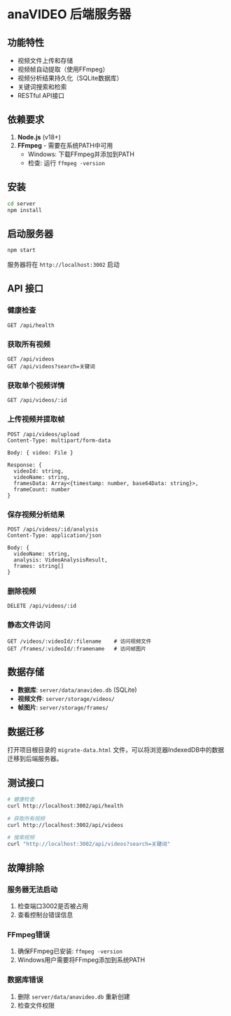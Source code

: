 # anaVIDEO 后端服务器

## 功能特性

- 视频文件上传和存储
- 视频帧自动提取（使用FFmpeg）
- 视频分析结果持久化（SQLite数据库）
- 关键词搜索和检索
- RESTful API接口

## 依赖要求

1. **Node.js** (v18+)
2. **FFmpeg** - 需要在系统PATH中可用
   - Windows: 下载FFmpeg并添加到PATH
   - 检查: 运行 `ffmpeg -version`

## 安装

```bash
cd server
npm install
```

## 启动服务器

```bash
npm start
```

服务器将在 `http://localhost:3002` 启动

## API 接口

### 健康检查
```
GET /api/health
```

### 获取所有视频
```
GET /api/videos
GET /api/videos?search=关键词
```

### 获取单个视频详情
```
GET /api/videos/:id
```

### 上传视频并提取帧
```
POST /api/videos/upload
Content-Type: multipart/form-data

Body: { video: File }

Response: {
  videoId: string,
  videoName: string,
  framesData: Array<{timestamp: number, base64Data: string}>,
  frameCount: number
}
```

### 保存视频分析结果
```
POST /api/videos/:id/analysis
Content-Type: application/json

Body: {
  videoName: string,
  analysis: VideoAnalysisResult,
  frames: string[]
}
```

### 删除视频
```
DELETE /api/videos/:id
```

### 静态文件访问
```
GET /videos/:videoId/:filename    # 访问视频文件
GET /frames/:videoId/:framename   # 访问帧图片
```

## 数据存储

- **数据库**: `server/data/anavideo.db` (SQLite)
- **视频文件**: `server/storage/videos/`
- **帧图片**: `server/storage/frames/`

## 数据迁移

打开项目根目录的 `migrate-data.html` 文件，可以将浏览器IndexedDB中的数据迁移到后端服务器。

## 测试接口

```bash
# 健康检查
curl http://localhost:3002/api/health

# 获取所有视频
curl http://localhost:3002/api/videos

# 搜索视频
curl "http://localhost:3002/api/videos?search=关键词"
```

## 故障排除

### 服务器无法启动
1. 检查端口3002是否被占用
2. 查看控制台错误信息

### FFmpeg错误
1. 确保FFmpeg已安装: `ffmpeg -version`
2. Windows用户需要将FFmpeg添加到系统PATH

### 数据库错误
1. 删除 `server/data/anavideo.db` 重新创建
2. 检查文件权限
